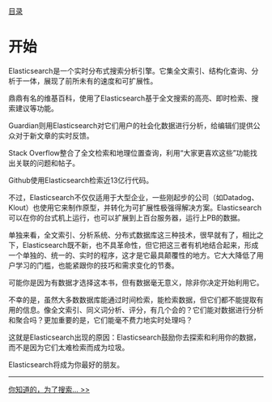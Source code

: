 [目录](README.MD)

开始
=========


Elasticsearch是一个实时分布式搜索分析引擎。它集全文索引、结构化查询、分析于一体，展现了前所未有的速度和可扩展性。

鼎鼎有名的维基百科，使用了Elasticsearch基于全文搜索的高亮、即时检索、搜索建议等功能。

Guardian则用Elasticsearch对它们用户的社会化数据进行分析，给编辑们提供公众对于新文章的实时反馈。

Stack Overflow整合了全文检索和地理位置查询，利用“大家更喜欢这些”功能找出关联的问题和帖子。

Github使用Elasticsearch检索近13亿行代码。

不过，Elasticsearch不仅仅适用于大型企业，一些刚起步的公司（如Datadog、Klout）也使用它来制作原型，并转化为可扩展性极强得解决方案。Elasticsearch可以在你的台式机上运行，也可以扩展到上百台服务器，运行上PB的数据。

单独来看，全文索引、分析系统、分布式数据库这三种技术，很早就有了，相比之下，Elasticsearch既不新，也不具革命性，但它把这三者有机地结合起来，形成一个单独的、统一的、实时的程序，这才是它最具颠覆性的地方。它大大降低了用户学习的门槛，也能紧跟你的技巧和需求变化的节奏。

可能你是因为有数据才选择这本书，但有数据毫无意义，除非你决定开始利用它。

不幸的是，虽然大多数数据库能通过时间检索，能检索数据，但它们都不能提取有用的信息。像全文索引、同义词分析、评分，有几个会的？它们能对数据进行分析和聚合吗？更加重要的是，它们能毫不费力地实时处理吗？

这就是Elasticsearch出现的原因：Elasticsearch鼓励你去探索和利用你的数据，而不是因为它们太难检索而成为垃圾。

Elasticsearch将成为你最好的朋友。

---------------------



[你知道的，为了搜索... >>](you-know-for-search/README.MD)
